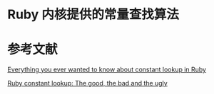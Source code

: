 # Ruby 内核提供的常量查找算法

# 参考文献

[Everything you ever wanted to know about constant lookup in Ruby](http://cirw.in/blog/constant-lookup.html)

[Ruby constant lookup: The good, the bad and the ugly](http://makandracards.com/makandra/20633-ruby-constant-lookup-the-good-the-bad-and-the-ugly)